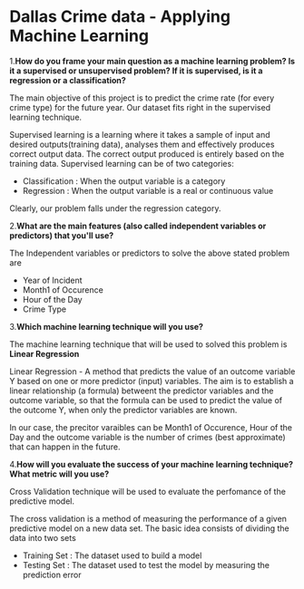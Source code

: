 **Dallas Crime data - Applying Machine Learning**
=================================================

1.**How do you frame your main question as a machine learning problem?
Is it a supervised or unsupervised problem? If it is supervised, is it a
regression or a classification?**

The main objective of this project is to predict the crime rate (for
every crime type) for the future year. Our dataset fits right in the
supervised learning technique.

Supervised learning is a learning where it takes a sample of input and
desired outputs(training data), analyses them and effectively produces
correct output data. The correct output produced is entirely based on
the training data. Supervised learning can be of two categories:

-   Classification : When the output variable is a category
-   Regression : When the output variable is a real or continuous value

Clearly, our problem falls under the regression category.

2.**What are the main features (also called independent variables or
predictors) that you'll use?**

The Independent variables or predictors to solve the above stated
problem are

-   Year of Incident
-   Month1 of Occurence
-   Hour of the Day
-   Crime Type

3.**Which machine learning technique will you use?**

The machine learning technique that will be used to solved this problem
is **Linear Regression**

Linear Regression - A method that predicts the value of an outcome
variable Y based on one or more predictor (input) variables. The aim is
to establish a linear relationship (a formula) betweent the predictor
variables and the outcome variable, so that the formula can be used to
predict the value of the outcome Y, when only the predictor variables
are known.

In our case, the precitor varaibles can be Month1 of Occurence, Hour of
the Day and the outcome variable is the number of crimes (best
approximate) that can happen in the future.

4.**How will you evaluate the success of your machine learning
technique? What metric will you use?**

Cross Validation technique will be used to evaluate the perfomance of
the predictive model.

The cross validation is a method of measuring the performance of a given
predictive model on a new data set. The basic idea consists of dividing
the data into two sets

-   Training Set : The dataset used to build a model
-   Testing Set : The dataset used to test the model by measuring the
    prediction error
